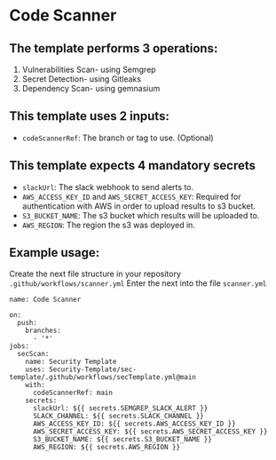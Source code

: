 # Code Scanner

## The template performs 3 operations:
  1. Vulnerabilities Scan- using Semgrep  
  2. Secret Detection- using Gitleaks
  3. Dependency Scan- using gemnasium


## This template uses 2 inputs:
  * `codeScannerRef`: The branch or tag to use. (Optional)

## This template expects 4 mandatory secrets
  * `slackUrl`: The slack webhook to send alerts to.
  * `AWS_ACCESS_KEY_ID` and `AWS_SECRET_ACCESS_KEY`: Required for authentication with AWS in order to upload results to s3 bucket.  
  * `S3_BUCKET_NAME`: The s3 bucket which results will be uploaded to.
  * `AWS_REGION`: The region the s3 was deployed in.

## Example usage:

Create the next file structure in your repository `.github/workflows/scanner.yml`
Enter the next into the file `scanner.yml`

```
name: Code Scanner

on:
  push:
    branches: 
      - '*'
jobs:
  secScan:
    name: Security Template
    uses: Security-Template/sec-template/.github/workflows/secTemplate.yml@main
    with:
      codeScannerRef: main
    secrets:
      slackUrl: ${{ secrets.SEMGREP_SLACK_ALERT }}
      SLACK_CHANNEL: ${{ secrets.SLACK_CHANNEL }}
      AWS_ACCESS_KEY_ID: ${{ secrets.AWS_ACCESS_KEY_ID }}
      AWS_SECRET_ACCESS_KEY: ${{ secrets.AWS_SECRET_ACCESS_KEY }}
      S3_BUCKET_NAME: ${{ secrets.S3_BUCKET_NAME }}
      AWS_REGION: ${{ secrets.AWS_REGION }}
```
